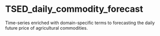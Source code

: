 # TSED_daily_commodity_forecast

Time-series enriched with domain-specific terms to forecasting the daily future price of agricultural commodities.
